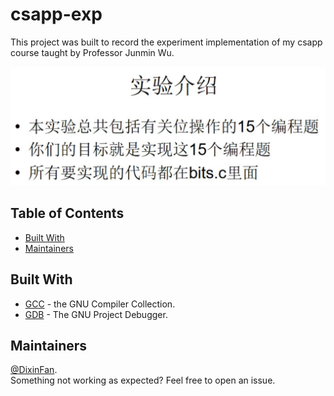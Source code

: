 # csapp-exp
This project was built to record the experiment implementation of my csapp course taught by Professor Junmin Wu.

![](overview.png)

## Table of Contents
- [Built With](#built-with)
- [Maintainers](#maintainers)

## Built With
* [GCC](https://gcc.gnu.org/) - the GNU Compiler Collection.
* [GDB](https://www.gnu.org/software/gdb/) - The GNU Project Debugger.

## Maintainers
[@DixinFan](https://github.com/DixinFan).<br>
Something not working as expected? Feel free to open an issue.

